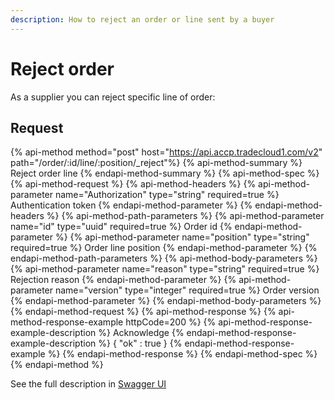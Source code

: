 ```yaml
---
description: How to reject an order or line sent by a buyer
---
```


# Reject order

As a supplier you can reject specific line of order:

## Request

{% api-method method="post" host="https://api.accp.tradecloud1.com/v2" path="/order/:id/line/:position/_reject"%} 
{% api-method-summary %} Reject order line {% endapi-method-summary %}
{% api-method-spec %} 
{% api-method-request %} 
{% api-method-headers %} 
{% api-method-parameter name="Authorization" type="string" required=true %} Authentication token {% endapi-method-parameter %} 
{% endapi-method-headers %}
{% api-method-path-parameters %} 
{% api-method-parameter name="id" type="uuid" required=true %} Order id {% endapi-method-parameter %}
{% api-method-parameter name="position" type="string" required=true %} Order line position {% endapi-method-parameter %}
{% endapi-method-path-parameters %}
{% api-method-body-parameters %} 
{% api-method-parameter name="reason" type="string" required=true %} Rejection reason {% endapi-method-parameter %}
{% api-method-parameter name="version" type="integer" required=true %} Order version {% endapi-method-parameter %}
{% endapi-method-body-parameters %}
{% endapi-method-request %}
{% api-method-response %} 
{% api-method-response-example httpCode=200 %} 
{% api-method-response-example-description %} Acknowledge {% endapi-method-response-example-description %}
{
   "ok" : true
}
{% endapi-method-response-example %}
{% endapi-method-response %} 
{% endapi-method-spec %}
{% endapi-method %}

See the full description in [Swagger UI](https://swagger-ui.test.tradecloud1.com/?url=https://master.test.tradecloud1.com/v2/order/specs.yaml#/order/rejectOrderLineRoute)
